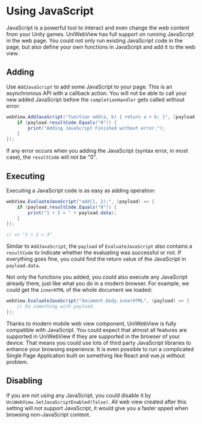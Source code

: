 # Using JavaScript

JavaScript is a powerful tool to interact and even change the web content from your Unity games. UniWebView has full support on running JavaScript in the web page. You could not only run existing JavaScript code in the page, but also define your own functions in JavaScript and add it to the web view.

## Adding

Use `AddJavaScript` to add some JavaScript to your page. This is an asynchronous API with a callback action. You will not be able to call your new added JavaScript before the `completionHandler` gets called without error:

```csharp
webView.AddJavaScript("function add(a, b) { return a + b; }", (payload) => {
    if (payload.resultCode.Equals("0")) {
        print("Adding JavaScript Finished without error.");
    }
});
```

If any error occurs when you adding the JavaScript (syntax error, in most case), the `resultCode` will not be "0".

## Executing

Executing a JavaScript code is as easy as adding operation:

```csharp
webView.EvaluateJavaScript("add(1, 2);", (payload) => {
    if (payload.resultCode.Equals("0")) {
        print("1 + 2 = " + payload.data);
    }
});

// => "1 + 2 = 3"
```

Similar to `AddJavaScript`, the `payload` of `EvaluateJavaScript` also contains a `resultCode` to indicate whether the evaluating was successful or not. If everything goes fine, you could find the return value of the JavaScript in `payload.data`.

Not only the functions you added, you could also execute any JavaScript already there, just like what you do in a modern browser. For example, we could get the `innerHTML` of the whole document we loaded:

```csharp
webView.EvaluateJavaScript("document.body.innerHTML", (payload) => {
    // Do something with payload.
});
```

Thanks to modern mobile web view component, UniWebView is fully compatible with JavaScript. You could expect that almost all features are supported in UniWebView if they are supported in the browser of your device. That means you could use lots of third party JavaScript libraries to enhance your browsing experience. It is even possible to run a complicated Single Page Application built on something like React and vue.js without problem.

## Disabling

If you are not using any JavaScript, you could disable it by `UniWebView.SetJavaScriptEnabled(false)`. All web view created after this setting will not support JavaScript, it would give you a faster spped when browsing non-JavaScript content.
